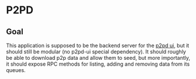 # P2PD

## Goal

This application is supposed to be the backend server for the [p2pd ui](https://github.com/azryelryvel/p2pd-ui), but it 
should still be modular (no p2pd-ui special dependency).
It should roughly be able to download p2p data and allow them to seed, but more importantly, it should expose RPC 
methods for listing, adding and removing data from its queues.

